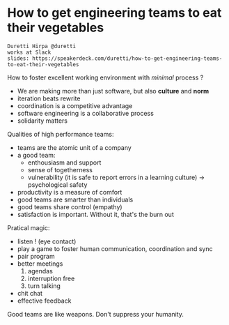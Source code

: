 # How to get engineering teams to eat their vegetables

    Duretti Hirpa @duretti
    works at Slack
    slides: https://speakerdeck.com/duretti/how-to-get-engineering-teams-to-eat-their-vegetables

How to foster excellent working environment with *minimal* process ? 

- We are making more than just software, but also **culture** and **norm**
- iteration beats rewrite
- coordination is a competitive advantage
- software engineering is a collaborative process
- solidarity matters

Qualities of high performance teams: 

- teams are the atomic unit of a company
- a good team:
    + enthousiasm and support
    + sense of togetherness
    + vulnerability (it is safe to report errors in a learning culture) -> psychological safety
- productivity is a measure of comfort
- good teams are smarter than individuals
- good teams share control (empathy)
- satisfaction is important. Without it, that's the burn out

Pratical magic:

- listen ! (eye contact)
- play a game to foster human communication, coordination and sync
- pair program
- better meetings
    1. agendas
    2. interruption free
    3. turn talking
- chit chat
- effective feedback

Good teams are like weapons. Don't suppress your humanity.
